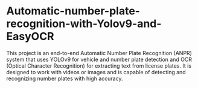 # Automatic-number-plate-recognition-with-Yolov9-and-EasyOCR
This project is an end-to-end Automatic Number Plate Recognition (ANPR) system that uses YOLOv9 for vehicle and number plate detection and OCR (Optical Character Recognition) for extracting text from license plates. It is designed to work with videos or images and is capable of detecting and recognizing number plates with high accuracy.

